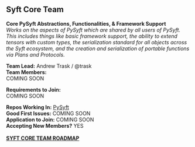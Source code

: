 ## Syft Core Team
**Core PySyft Abstractions, Functionalities, & Framework Support**<br>
*Works on the aspects of PySyft which are shared by all users of PySyft. This includes things like basic framework support, the ability to extend tensors with custom types, the serialization standard for all objects across the Syft ecosystem, and the creation and serialization of portable functions via Plans and Protocols.*

**Team Lead:**  Andrew Trask / @trask<br>
**Team Members:**<br>
COMING SOON <br>

**Requirements to Join:**<br> COMING SOON<br>

**Repos Working In:** [PySyft](https://github.com/OpenMined/PySyft)<br>
**Good First Issues:** COMING SOON<br>
**Application to Join:** COMING SOON<br>
**Accepting New Members?** YES
<br><br>
[**SYFT CORE TEAM ROADMAP**](https://github.com/OpenMined/Roadmap/tree/master/syft_core_team)
